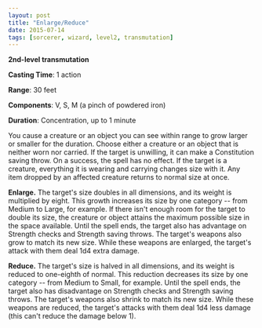 ```yaml
---
layout: post
title: "Enlarge/Reduce"
date: 2015-07-14
tags: [sorcerer, wizard, level2, transmutation]
---
```


**2nd-level transmutation**

**Casting Time**: 1 action

**Range**: 30 feet

**Components**: V, S, M (a pinch of powdered iron)

**Duration**: Concentration, up to 1 minute

You cause a creature or an object you can see within range to grow larger or smaller for the duration. Choose either a creature or an object that is neither worn nor carried. If the target is unwilling, it can make a Constitution saving throw. On a success, the spell has no effect. If the target is a creature, everything it is wearing and carrying changes size with it. Any item dropped by an affected creature returns to normal size at once.

**Enlarge.** The target's size doubles in all dimensions, and its weight is multiplied by eight. This growth increases its size by one category -- from Medium to Large, for example. If there isn't enough room for the target to double its size, the creature or object attains the maximum possible size in the space available. Until the spell ends, the target also has advantage on Strength checks and Strength saving throws. The target's weapons also grow to match its new size. While these weapons are enlarged, the target's attack with them deal 1d4 extra damage.

**Reduce.** The target's size is halved in all dimensions, and its weight is reduced to one-eighth of normal. This reduction decreases its size by one category -- from Medium to Small, for example. Until the spell ends, the target also has disadvantage on Strength checks and Strength saving throws. The target's weapons also shrink to match its new size. While these weapons are reduced, the target's attacks with them deal 1d4 less damage (this can't reduce the damage below 1).
